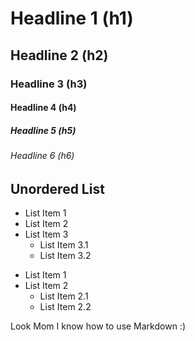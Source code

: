 # Headline 1 (h1)
## Headline 2 (h2)
### Headline 3 (h3)
#### Headline 4 (h4)
##### Headline 5 (h5)
###### Headline 6 (h6)

## Unordered List

* List Item 1
* List Item 2
* List Item 3
  * List Item 3.1
  * List Item 3.2

- List Item 1
- List Item 2
  - List Item 2.1
  - List Item 2.2

Look Mom I know how to use Markdown :)
